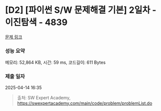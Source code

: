 # [D2] [파이썬 S/W 문제해결 기본] 2일차 - 이진탐색 - 4839 

[문제 링크](https://swexpertacademy.com/main/code/problem/problemDetail.do?contestProbId=AWTLcyA6qAMDFAVT) 

### 성능 요약

메모리: 52,864 KB, 시간: 59 ms, 코드길이: 611 Bytes

### 제출 일자

2025-04-14 16:35



> 출처: SW Expert Academy, https://swexpertacademy.com/main/code/problem/problemList.do